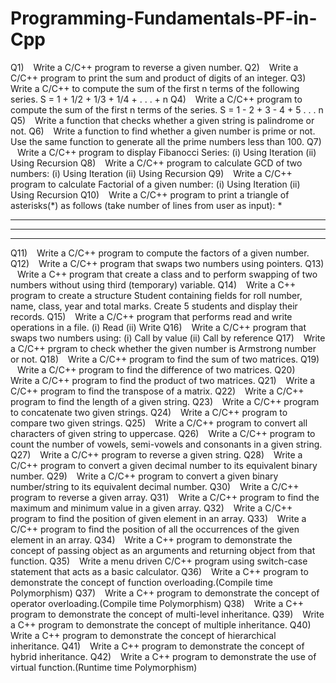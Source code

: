 # Programming-Fundamentals-PF-in-Cpp

Q1)   Write a C/C++ program to reverse a given number.
Q2)   Write a C/C++ program to print the sum and product of digits of an integer.
Q3)   Write a C/C++ to compute the sum of the first n terms of the following series.
S = 1 + 1/2 + 1/3 + 1/4 + . . . + n
Q4)   Write a C/C++ program to compute the sum of the first n terms of the series.
S = 1 - 2 + 3 - 4 + 5 . . . n
Q5)   Write a function that checks whether a given string is palindrome or not.
Q6)   Write a function to find whether a given number is prime or not. Use the same function to generate all the prime numbers less than 100.
Q7)   Write a C/C++ program to display Fibanocci Series:
(i) Using Iteration
(ii) Using Recursion
Q8)   Write a C/C++ program to calculate GCD of two numbers:
(i) Using Iteration
(ii) Using Recursion
Q9)   Write a C/C++ program to calculate Factorial of a given number:
(i) Using Iteration
(ii) Using Recursion
Q10)   Write a C/C++ program to print a triangle of asterisks(*) as follows (take number of lines from user as input):
*
* * *
* * * * *
* * * * * * *
Q11)   Write a C/C++ program to compute the factors of a given number.
Q12)   Write a C/C++ program that swaps two numbers using pointers.
Q13)   Write a C++ program that create a class and to perform swapping of two numbers without using third (temporary) variable.
Q14)   Write a C++ program to create a structure Student containing fields for roll number, name, class, year and total marks. Create 5 students and display their records.
Q15)   Write a C/C++ program that performs read and write operations in a file.
(i) Read
(ii) Write
Q16)   Write a C/C++ program that swaps two numbers using:
(i) Call by value
(ii) Call by reference
Q17)   Write a C/C++ prgram to check whether the given number is Armstrong number or not.
Q18)   Write a C/C++ program to find the sum of two matrices.
Q19)   Write a C/C++ program to find the difference of two matrices.
Q20)   Write a C/C++ program to find the product of two matrices.
Q21)   Write a C/C++ program to find the transpose of a matrix.
Q22)   Write a C/C++ program to find the length of a given string.
Q23)   Write a C/C++ program to concatenate two given strings.
Q24)   Write a C/C++ program to compare two given strings.
Q25)   Write a C/C++ program to convert all characters of given string to uppercase.
Q26)   Write a C/C++ program to count the number of vowels, semi-vowels and consonants in a given string.
Q27)   Write a C/C++ program to reverse a given string.
Q28)   Write a C/C++ program to convert a given decimal number to its equivalent binary number.
Q29)   Write a C/C++ program to convert a given binary number/string to its equivalent decimal number.
Q30)   Write a C/C++ program to reverse a given array.
Q31)   Write a C/C++ program to find the maximum and minimum value in a given array.
Q32)   Write a C/C++ program to find the position of given element in an array.
Q33)   Write a C/C++ program to find the position of all the occurrences of the given element in an array.
Q34)   Write a C++ program to demonstrate the concept of passing object as an arguments and returning object from that function.
Q35)   Write a menu driven C/C++ program using switch-case statement that acts as a basic calculator.
Q36)   Write a C++ program to demonstrate the concept of function overloading.(Compile time Polymorphism)
Q37)   Write a C++ program to demonstrate the concept of operator overloading.(Compile time Polymorphism)
Q38)   Write a C++ program to demonstrate the concept of multi-level inheritance.
Q39)   Write a C++ program to demonstrate the concept of multiple inheritance.
Q40)   Write a C++ program to demonstrate the concept of hierarchical inheritance.
Q41)   Write a C++ program to demonstrate the concept of hybrid inheritance.
Q42)   Write a C++ program to demonstrate the use of virtual function.(Runtime time Polymorphism)
